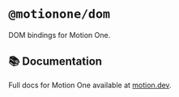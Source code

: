 # `@motionone/dom`

DOM bindings for Motion One.

## 📚 Documentation

Full docs for Motion One available at [motion.dev](https://motion.dev).
